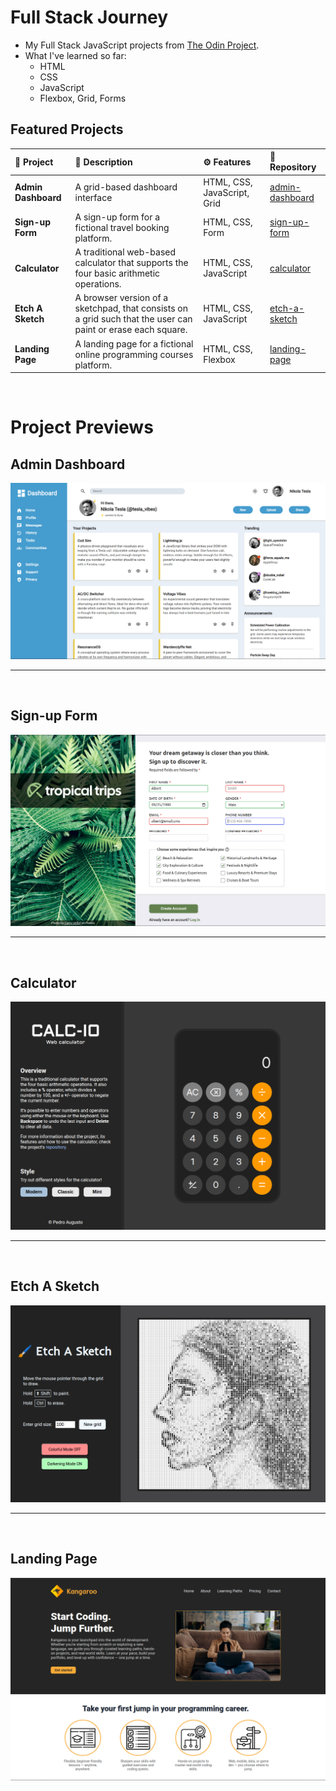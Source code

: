 # Full Stack Journey

- My Full Stack JavaScript projects from [The Odin Project](https://www.theodinproject.com/).
- What I've learned so far:
    - HTML
    - CSS
    - JavaScript
    - Flexbox, Grid, Forms

## Featured Projects

| 📝 __Project__ | 📕 __Description__ | ⚙️ __Features__ | 📁 __Repository__ |
| :------------- | :----------------- | :-------------- | :-------------------- |
| **Admin Dashboard** | A grid-based dashboard interface | HTML, CSS, JavaScript, Grid | [admin-dashboard](<https://github.com/PedroASB/admin-dashboard>) |
| **Sign-up Form** | A sign-up form for a fictional travel booking platform. | HTML, CSS, Form | [sign-up-form](<https://github.com/PedroASB/sign-up-form>) |
| **Calculator** | A traditional web-based calculator that supports the four basic arithmetic operations. | HTML, CSS, JavaScript | [calculator](<https://github.com/PedroASB/calculator>) |
| **Etch A Sketch** | A browser version of a sketchpad, that consists on a grid such that the user can paint or erase each square. | HTML, CSS, JavaScript | [etch-a-sketch](<https://github.com/PedroASB/etch-a-sketch>) |
| **Landing Page** | A landing page for a fictional online programming courses platform. | HTML, CSS, Flexbox | [landing-page](<https://github.com/PedroASB/landing-page>) |

<br>

# Project Previews


## Admin Dashboard
![Admin Dashboard Screenshot](<./intermediate-html-css//screenshots/admin-dashboard-screenshot.png>)

---
<br>


## Sign-up Form
![Sign-up Form Screenshot](<./intermediate-html-css/screenshots/sign-up-form-screenshot.png>)

---
<br>

## Calculator
![Calculator Screenshot](<./foundations/screenshots/calculator-screenshot.png>)

---
<br>

## Etch A Sketch
![Etch A Sketch Screenshot](<./foundations/screenshots/etch-a-sketch-screenshot.png>)

---
<br>

## Landing Page
![Landing Page Screenshot](<./foundations/screenshots/landing-page-screenshot.png>)
